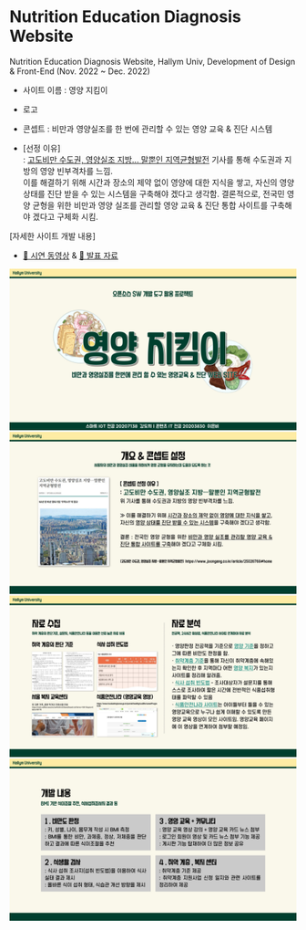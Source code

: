 # Nutrition Education Diagnosis Website
Nutrition Education Diagnosis Website, Hallym Univ, Development of Design & Front-End (Nov. 2022 ~ Dec. 2022) <br>

- 사이트 이름 : 영양 지킴이
- 로고 <br>
   
- 콘셉트 : 비만과 영양실조를 한 번에 관리할 수 있는 영양 교육 & 진단 시스템 <br>
- [선정 이유]<br>
: [고도비만 수도권, 영양실조 지방... 말뿐인 지역균형발전](https://www.joongang.co.kr/article/25026768#home) 기사를 통해 수도권과 지방의 영양 빈부격차를 느낌.<br>
이를 해결하기 위해 시간과 장소의 제약 없이 영양에 대한 지식을 쌓고, 자신의 영양 상태를 진단 받을 수 있는 시스템을 구축해야 겠다고 생각함. 결론적으로, 전국민 영양 균형을 위한 비만과 영양 실조를 관리할 영양 교육 & 진단 통합 사이트를 구축해야 겠다고 구체화 시킴.<br>

[자세한 사이트 개발 내용]
- [🎥 시연 동영상](https://www.youtube.com/watch?v=wbbpgStU9_g) & [📑 발표 자료](https://www.miricanvas.com/v/11ltj6s)

<img src="img/001.jpg">
<img src="img/004.jpg">
<img src="img/005.jpg">
<img src="img/006.jpg">
